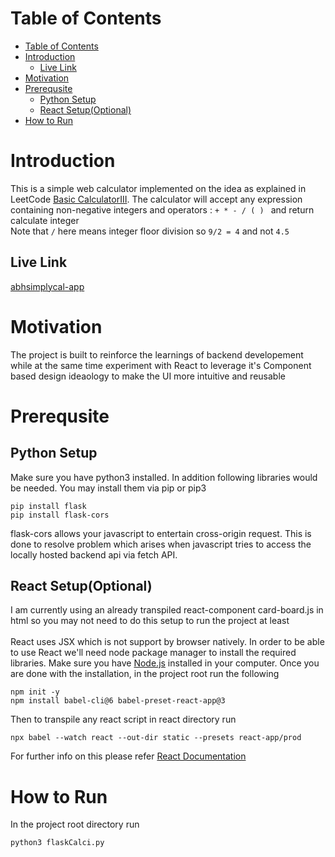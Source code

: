 # Table of Contents
- [Table of Contents](#table-of-contents)
- [Introduction](#introduction)
  - [Live Link](#live-link)
- [Motivation](#motivation)
- [Prerequsite](#prerequsite)
  - [Python Setup](#python-setup)
  - [React Setup(Optional)](#react-setupoptional)
- [How to Run](#how-to-run)

# Introduction
This is a simple web calculator implemented on the idea as explained in LeetCode [Basic CalculatorIII](https://leetcode.com/problems/basic-calculator-iii/). The calculator will accept any expression containing non-negative integers and operators : ```+ * - / ( ) ``` and return calculate integer \
Note that `/` here means integer floor division so `9/2 = 4` and not `4.5`

## Live Link
[abhsimplycal-app](https://abhsimplycal-app.herokuapp.com)

# Motivation
The project is built to reinforce the learnings of backend developement while at the same time experiment with React to leverage it's Component based design ideaology to make the UI more intuitive and reusable

# Prerequsite

## Python Setup
Make sure you have python3 installed. In addition following libraries would be needed. You may install them via pip or pip3
```
pip install flask
pip install flask-cors
```
flask-cors allows your javascript to entertain cross-origin request. This is done to resolve problem which arises when javascript tries to access the locally hosted backend api via fetch API.

## React Setup(Optional)
I am currently using an already transpiled react-component card-board.js in html so you may not need to do this setup to run the project at least \
\
React uses JSX which is not support by browser natively. In order to be able to use React we'll need node package manager to install the required libraries.  Make sure you have [Node.js](https://nodejs.org/) installed in your computer. Once you are done with the installation, in  the project root run the following
```
npm init -y
npm install babel-cli@6 babel-preset-react-app@3
```
Then to transpile any react script in react directory run
```
npx babel --watch react --out-dir static --presets react-app/prod 
```
For further info on this please refer [React Documentation](https://reactjs.org/docs/add-react-to-a-website.html)


# How to Run
In the project root directory run
```
python3 flaskCalci.py
```



